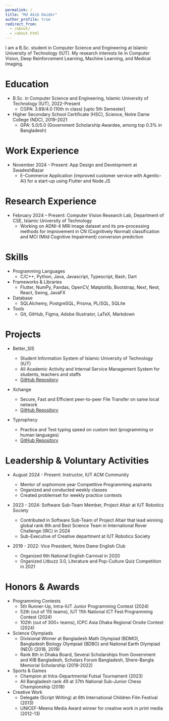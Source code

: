 ```yaml
---
permalink: /
title: "Md Akib Haider"
author_profile: true
redirect_from: 
  - /about/
  - /about.html
---
```


I am a B.Sc. student in Computer Science and Engineering at Islamic University of Technology (IUT). My research interests lie in Computer Vision, Deep Reinforcement Learning, Machine Learning, and Medical Imaging.

Education
======
* B.Sc. in Computer Science and Engineering, Islamic University of Technology (IUT), 2022-Present
  * CGPA: 3.89/4.0 (10th in class) [upto 5th Semester]
* Higher Secondary School Certificate (HSC), Science, Notre Dame College (NDC), 2019-2021
  * GPA: 5.0/5.0 (Government Scholarship Awardee, among top 0.3% in Bangladesh)

Work Experience
======
* November 2024 – Present: App Design and Development at SwadeshBazar
  * E-Commerce Application (improved customer service with Agentic-AI) for a start-up using Flutter and Node.JS

Research Experience
======
* February 2024 – Present: Computer Vision Research Lab, Department of CSE, Islamic University of Technology
  * Working on ADNI-4 MRI image dataset and its pre-processing methods for improvement in CN (Cognitively Normal) classification and MCI (Mild Cognitive Impairment) conversion prediction

Skills
======
* Programming Languages
  * C/C++, Python, Java, Javascript, Typescript, Bash, Dart
* Frameworks & Libraries
  * Flutter, NumPy, Pandas, OpenCV, Matplotlib, Bootstrap, Next, Nest, React, Swing, JavaFX
* Database
  * SQLAlchemy, PostgreSQL, Prisma, PL/SQL, SQLite
* Tools
  * Git, GitHub, Figma, Adobe Illustrator, LaTeX, Markdown

Projects
======
* Better_SIS
  * Student Information System of Islamic University of Technology (IUT)
  * All Academic Activity and Internal Service Management System for students, teachers and staffs
  * [GitHub Repository](https://github.com/akibhaider/BetterSIS)

* Xchange
  * Secure, Fast and Efficient peer-to-peer File Transfer on same local network
  * [GitHub Repository](https://github.com/akibhaider/Xchange)

* Typrophecy
  * Practice and Test typing speed on custom text (programming or human languages)
  * [GitHub Repository](https://github.com/akibhaider/typrophecy)

Leadership & Voluntary Activities
======
* August 2024 - Present: Instructor, IUT ACM Community
  * Mentor of sophomore year Competitive Programming aspirants
  * Organized and conducted weekly classes
  * Created problemset for weekly practice contests

* 2023 - 2024: Software Sub-Team Member, Project Altair at IUT Robotics Society
  * Contributed in Software Sub-Team of Project Altair that lead winning global rank 6th and Best Science Team in International Rover Challenge (IRC) in 2024
  * Sub-Executive of Creative department at IUT Robotics Society

* 2019 - 2022: Vice President, Notre Dame English Club
  * Organized 6th National English Carnival in 2020
  * Organized Litbuzz 3.0, Literature and Pop-Culture Quiz Competition in 2021

Honors & Awards
======
* Programming Contests
  * 5th Runner-Up, Intra-IUT Junior Programming Contest (2024)
  * 52th (out of 115 teams), IUT 11th National ICT Fest Programming Contest (2024)
  * 102th (out of 300+ teams), ICPC Asia Dhaka Regional Onsite Contest (2024)
* Science Olympiads
  * Divisional Winner at Bangladesh Math Olympiad (BDMO), Bangladesh Biology Olympiad (BDBO) and National Earth Olympiad (NEO) (2018, 2019)
  * Rank 8th in Dhaka Board, Several Scholarships from Government and KIB Bangladesh, Scholars Forum Bangladesh, Shere-Bangla Memorial Scholarship (2019-2022)
* Sports & Games
  * Champion at Intra-Departmental Futsal Tournament (2023)
  * All Bangladesh rank 49 at 37th National Sub-Junior Chess Championship (2018)
* Creative Work
  * Delegate (Script Writing) at 6th International Children Film Festival (2013)
  * UNICEF-Meena Media Award winner for creative work in print media (2012-13)

